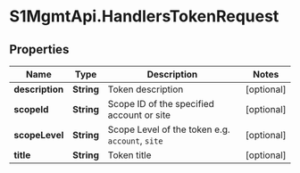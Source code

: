 # S1MgmtApi.HandlersTokenRequest

## Properties
Name | Type | Description | Notes
------------ | ------------- | ------------- | -------------
**description** | **String** | Token description | [optional] 
**scopeId** | **String** | Scope ID of the specified account or site | [optional] 
**scopeLevel** | **String** | Scope Level of the token e.g. `account`, `site` | [optional] 
**title** | **String** | Token title | [optional] 


